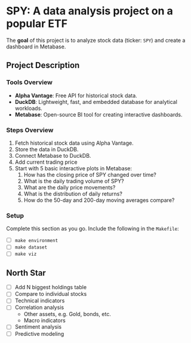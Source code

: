 # SPY: A data analysis project on a popular ETF

The **goal** of this project is to analyze stock data (ticker: `SPY`) and create a dashboard in Metabase.

## Project Description
### Tools Overview

- **Alpha Vantage**: Free API for historical stock data.
- **DuckDB**: Lightweight, fast, and embedded database for analytical workloads.
- **Metabase**: Open-source BI tool for creating interactive dashboards.

### Steps Overview
1. Fetch historical stock data using Alpha Vantage.
2. Store the data in DuckDB.
3. Connect Metabase to DuckDB.
4. Add current trading price
5. Start with 5 basic interactive plots in Metabase:
    1. How has the closing price of SPY changed over time?
    2. What is the daily trading volume of SPY?
    3. What are the daily price movements?
    4. What is the distribution of daily returns?
    5. How do the 50-day and 200-day moving averages compare?


### Setup

<!-- TODO: TBC-->

Complete this section as you go. Include the following in the `Makefile`:
- [ ] `make environment`
- [ ] `make dataset`
- [ ] `make viz`

## North Star
- [ ] Add N biggest holdings table
- [ ] Compare to individual stocks
- [ ] Technical indicators
- [ ] Correlation analysis
    - Other assets, e.g. Gold, bonds, etc.
    - Macro indicators
- [ ] Sentiment analysis
- [ ] Predictive modeling
